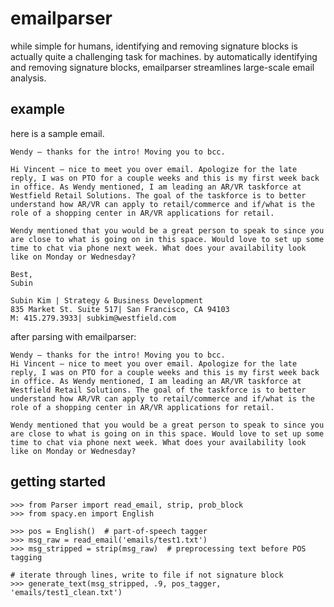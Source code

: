 # emailparser
while simple for humans, identifying and removing signature blocks is actually quite a challenging task for machines. by automatically identifying and removing signature blocks, emailparser streamlines large-scale email analysis.

## example
here is a sample email.
```
Wendy – thanks for the intro! Moving you to bcc.
 
Hi Vincent – nice to meet you over email. Apologize for the late reply, I was on PTO for a couple weeks and this is my first week back in office. As Wendy mentioned, I am leading an AR/VR taskforce at Westfield Retail Solutions. The goal of the taskforce is to better understand how AR/VR can apply to retail/commerce and if/what is the role of a shopping center in AR/VR applications for retail.
 
Wendy mentioned that you would be a great person to speak to since you are close to what is going on in this space. Would love to set up some time to chat via phone next week. What does your availability look like on Monday or Wednesday?
 
Best,
Subin
 
Subin Kim | Strategy & Business Development
835 Market St. Suite 517| San Francisco, CA 94103
M: 415.279.3933| subkim@westfield.com
```

after parsing with emailparser:
```
Wendy – thanks for the intro! Moving you to bcc.
Hi Vincent – nice to meet you over email. Apologize for the late reply, I was on PTO for a couple weeks and this is my first week back in office. As Wendy mentioned, I am leading an AR/VR taskforce at Westfield Retail Solutions. The goal of the taskforce is to better understand how AR/VR can apply to retail/commerce and if/what is the role of a shopping center in AR/VR applications for retail.

Wendy mentioned that you would be a great person to speak to since you are close to what is going on in this space. Would love to set up some time to chat via phone next week. What does your availability look like on Monday or Wednesday?
```

## getting started
```
>>> from Parser import read_email, strip, prob_block
>>> from spacy.en import English 

>>> pos = English()  # part-of-speech tagger
>>> msg_raw = read_email('emails/test1.txt')
>>> msg_stripped = strip(msg_raw)  # preprocessing text before POS tagging

# iterate through lines, write to file if not signature block
>>> generate_text(msg_stripped, .9, pos_tagger, 'emails/test1_clean.txt')  
```